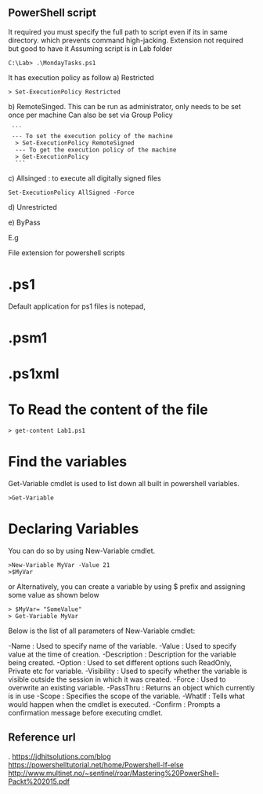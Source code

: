 ## PowerShell script
It required you must specify the full path to script even if its in same directory.
which prevents command high-jacking. Extension not required but good to have it
Assuming script is in Lab folder
```
C:\Lab> .\MondayTasks.ps1

```

It has execution policy as follow
  a)  Restricted
  ```
  > Set-ExecutionPolicy Restricted
  ```
  b)  RemoteSinged.
     This can be run as administrator, only needs to be set once per machine
     Can also be set via Group Policy
     
     ```
     --- To set the execution policy of the machine
      > Set-ExecutionPolicy RemoteSigned
      --- To get the execution policy of the machine
      > Get-ExecutionPolicy
      ```
  
  c)  Allsinged : to execute all digitally signed files
  ```
  Set-ExecutionPolicy AllSigned -Force
  ```
  d)  Unrestricted
  
  e)  ByPass

E.g




File extension for powershell scripts

# .ps1
Default application for ps1 files is notepad,
# .psm1
# .ps1xml


# To Read the content of the file

```
> get-content Lab1.ps1

```
# Find the variables
Get-Variable cmdlet is used to list down all built in powershell variables.
```
>Get-Variable
```
# Declaring Variables

You can do so by using New-Variable cmdlet.
```
>New-Variable MyVar -Value 21
>$MyVar

```
or Alternatively, you can create a variable by using $ prefix and assigning some value as shown below

```
> $MyVar= "SomeValue"
> Get-Variable MyVar
```

 Below is the list of all parameters of New-Variable cmdlet:

-Name : Used to specify name of the variable.
-Value : Used to specify value at the time of creation.
-Description : Description for the variable being created. 
-Option : Used to set different options such ReadOnly, Private etc for variable.
-Visibility : Used to specify whether the variable is visible outside the session in which it was created.
-Force : Used to overwrite an existing variable.
-PassThru : Returns an object which currently is in use
-Scope : Specifies the scope of the variable.
-WhatIf : Tells what would happen when the cmdlet is executed.
-Confirm : Prompts a confirmation message before executing cmdlet.


## Reference url 
. https://jdhitsolutions.com/blog
https://powershelltutorial.net/home/Powershell-If-else
http://www.multinet.no/~sentinel/roar/Mastering%20PowerShell-Packt%202015.pdf
